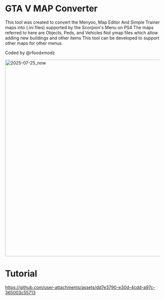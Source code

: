 # GTA V MAP Converter
This tool was created to convert the Menyoo, Map Editor
And Simple Trainer maps into (.ini files) supported by the Scorpion's Menu on PS4
The maps referred to here are Objects, Peds, and Vehicles
Not ymap files which allow adding new buildings and other items
This tool can be developed to support other maps for other menus.

Coded by @rfoodxmodz


<img width="1103" height="639" alt="2025-07-25_now" src="https://github.com/user-attachments/assets/bf74db29-0d8f-4d47-af73-c72d3cae3f45" />



# Tutorial
https://github.com/user-attachments/assets/dd7e3790-e30d-4cdd-a97c-365003c55713

